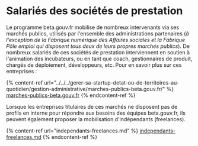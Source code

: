 # Salariés des sociétés de prestation

Le programme beta.gouv.fr mobilise de nombreux intervenants via ses marchés publics, utilisés par l'ensemble des administrations partenaires (_à l'exception de la Fabrique numérique des Affaires sociales et la Fabrique Pôle emploi qui disposent tous deux de leurs propres marchés publics_). De nombreux salariés de ces sociétés de prestation interviennent en soutien à l'animation des incubateurs, ou en tant que coach, gestionnaires de produit, chargés de déploiement, développeurs, etc. Pour en savoir plus sur ces entreprises :&#x20;

{% content-ref url="../../../gerer-sa-startup-detat-ou-de-territoires-au-quotidien/gestion-administrative/marches-publics-beta.gouv.fr/" %}
[marches-publics-beta.gouv.fr](../../../gerer-sa-startup-detat-ou-de-territoires-au-quotidien/gestion-administrative/marches-publics-beta.gouv.fr/)
{% endcontent-ref %}

Lorsque les entreprises titulaires de ces marchés ne disposent pas de profils en interne pour répondre aux besoins des équipes beta.gouv.fr, ils peuvent également proposer la mobilisation d'indépendants (freelances).&#x20;

{% content-ref url="independants-freelances.md" %}
[independants-freelances.md](independants-freelances.md)
{% endcontent-ref %}



